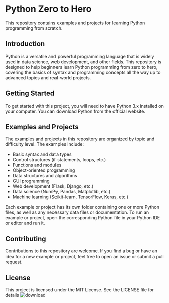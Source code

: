 # Python Zero to Hero

This repository contains examples and projects for learning Python programming from scratch.

## Introduction

Python is a versatile and powerful programming language that is widely used in data science, web development, and other fields. This repository is designed to help beginners learn Python programming from zero to hero, covering the basics of syntax and programming concepts all the way up to advanced topics and real-world projects.

## Getting Started

To get started with this project, you will need to have Python 3.x installed on your computer. You can download Python from the official website.

## Examples and Projects

The examples and projects in this repository are organized by topic and difficulty level. The examples include:

- Basic syntax and data types
- Control structures (if statements, loops, etc.)
- Functions and modules
- Object-oriented programming
- Data structures and algorithms
- GUI programming
- Web development (Flask, Django, etc.)
- Data science (NumPy, Pandas, Matplotlib, etc.)
- Machine learning (Scikit-learn, TensorFlow, Keras, etc.)

Each example or project has its own folder containing one or more Python files, as well as any necessary data files or documentation. To run an example or project, open the corresponding Python file in your Python IDE or editor and run it.

## Contributing

Contributions to this repository are welcome. If you find a bug or have an idea for a new example or project, feel free to open an issue or submit a pull request.

## License

This project is licensed under the MIT License. See the LICENSE file for details
![download](https://user-images.githubusercontent.com/115799462/229152187-4cff4065-6a7b-4831-88da-c4fc856bd89c.png)


